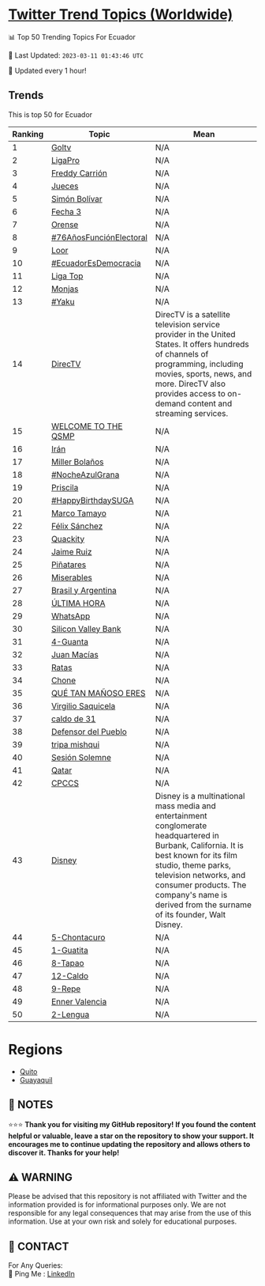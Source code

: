[Twitter Trend Topics (Worldwide)](https://github.com/ErcinDedeoglu/Twitter-Trend-Topics)
==========


📊 Top 50 Trending Topics For Ecuador

📆 Last Updated: `2023-03-11 01:43:46 UTC`

🔧 Updated every 1 hour!


## Trends

This is top 50 for Ecuador

| Ranking | Topic | Mean |
| ------- | ------------ | ------------ |
| 1 | [Goltv](http://twitter.com/search?q=Goltv) | N/A |
| 2 | [LigaPro](http://twitter.com/search?q=LigaPro) | N/A |
| 3 | [Freddy Carrión](http://twitter.com/search?q=Freddy+Carri%c3%b3n) | N/A |
| 4 | [Jueces](http://twitter.com/search?q=Jueces) | N/A |
| 5 | [Simón Bolívar](http://twitter.com/search?q=Sim%c3%b3n+Bol%c3%advar) | N/A |
| 6 | [Fecha 3](http://twitter.com/search?q=Fecha+3) | N/A |
| 7 | [Orense](http://twitter.com/search?q=Orense) | N/A |
| 8 | [#76AñosFunciónElectoral](http://twitter.com/search?q=%2376A%c3%b1osFunci%c3%b3nElectoral) | N/A |
| 9 | [Loor](http://twitter.com/search?q=Loor) | N/A |
| 10 | [#EcuadorEsDemocracia](http://twitter.com/search?q=%23EcuadorEsDemocracia) | N/A |
| 11 | [Liga Top](http://twitter.com/search?q=Liga+Top) | N/A |
| 12 | [Monjas](http://twitter.com/search?q=Monjas) | N/A |
| 13 | [#Yaku](http://twitter.com/search?q=%23Yaku) | N/A |
| 14 | [DirecTV](http://twitter.com/search?q=DirecTV) | DirecTV is a satellite television service provider in the United States. It offers hundreds of channels of programming, including movies, sports, news, and more. DirecTV also provides access to on-demand content and streaming services. |
| 15 | [WELCOME TO THE QSMP](http://twitter.com/search?q=WELCOME+TO+THE+QSMP) | N/A |
| 16 | [Irán](http://twitter.com/search?q=Ir%c3%a1n) | N/A |
| 17 | [Miller Bolaños](http://twitter.com/search?q=Miller+Bola%c3%b1os) | N/A |
| 18 | [#NocheAzulGrana](http://twitter.com/search?q=%23NocheAzulGrana) | N/A |
| 19 | [Priscila](http://twitter.com/search?q=Priscila) | N/A |
| 20 | [#HappyBirthdaySUGA](http://twitter.com/search?q=%23HappyBirthdaySUGA) | N/A |
| 21 | [Marco Tamayo](http://twitter.com/search?q=Marco+Tamayo) | N/A |
| 22 | [Félix Sánchez](http://twitter.com/search?q=F%c3%a9lix+S%c3%a1nchez) | N/A |
| 23 | [Quackity](http://twitter.com/search?q=Quackity) | N/A |
| 24 | [Jaime Ruiz](http://twitter.com/search?q=Jaime+Ruiz) | N/A |
| 25 | [Piñatares](http://twitter.com/search?q=Pi%c3%b1atares) | N/A |
| 26 | [Miserables](http://twitter.com/search?q=Miserables) | N/A |
| 27 | [Brasil y Argentina](http://twitter.com/search?q=Brasil+y+Argentina) | N/A |
| 28 | [ÚLTIMA HORA](http://twitter.com/search?q=%c3%9aLTIMA+HORA) | N/A |
| 29 | [WhatsApp](http://twitter.com/search?q=WhatsApp) | N/A |
| 30 | [Silicon Valley Bank](http://twitter.com/search?q=Silicon+Valley+Bank) | N/A |
| 31 | [4-Guanta](http://twitter.com/search?q=4-Guanta) | N/A |
| 32 | [Juan Macías](http://twitter.com/search?q=Juan+Mac%c3%adas) | N/A |
| 33 | [Ratas](http://twitter.com/search?q=Ratas) | N/A |
| 34 | [Chone](http://twitter.com/search?q=Chone) | N/A |
| 35 | [QUÉ TAN MAÑOSO ERES](http://twitter.com/search?q=QU%c3%89+TAN+MA%c3%91OSO+ERES) | N/A |
| 36 | [Virgilio Saquicela](http://twitter.com/search?q=Virgilio+Saquicela) | N/A |
| 37 | [caldo de 31](http://twitter.com/search?q=caldo+de+31) | N/A |
| 38 | [Defensor del Pueblo](http://twitter.com/search?q=Defensor+del+Pueblo) | N/A |
| 39 | [tripa mishqui](http://twitter.com/search?q=tripa+mishqui) | N/A |
| 40 | [Sesión Solemne](http://twitter.com/search?q=Sesi%c3%b3n+Solemne) | N/A |
| 41 | [Qatar](http://twitter.com/search?q=Qatar) | N/A |
| 42 | [CPCCS](http://twitter.com/search?q=CPCCS) | N/A |
| 43 | [Disney](http://twitter.com/search?q=Disney) | Disney is a multinational mass media and entertainment conglomerate headquartered in Burbank, California. It is best known for its film studio, theme parks, television networks, and consumer products. The company's name is derived from the surname of its founder, Walt Disney. |
| 44 | [5-Chontacuro](http://twitter.com/search?q=5-Chontacuro) | N/A |
| 45 | [1-Guatita](http://twitter.com/search?q=1-Guatita) | N/A |
| 46 | [8-Tapao](http://twitter.com/search?q=8-Tapao) | N/A |
| 47 | [12-Caldo](http://twitter.com/search?q=12-Caldo) | N/A |
| 48 | [9-Repe](http://twitter.com/search?q=9-Repe) | N/A |
| 49 | [Enner Valencia](http://twitter.com/search?q=Enner+Valencia) | N/A |
| 50 | [2-Lengua](http://twitter.com/search?q=2-Lengua) | N/A |



# Regions

* [Quito](</Ecuador/Quito.md>)
* [Guayaquil](</Ecuador/Guayaquil.md>)



## 📝 NOTES

⭐⭐⭐ **Thank you for visiting my GitHub repository! If you found the content helpful or valuable, leave a star on the repository to show your support. It encourages me to continue updating the repository and allows others to discover it. Thanks for your help!**


## ⚠️ WARNING

Please be advised that this repository is not affiliated with Twitter and the information provided is for informational purposes only. We are not responsible for any legal consequences that may arise from the use of this information. Use at your own risk and solely for educational purposes.


## 📨 CONTACT

 For Any Queries:  
            🏓 Ping Me : [LinkedIn](https://www.linkedin.com/in/ercindedeoglu/)
